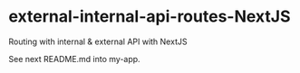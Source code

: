 # external-internal-api-routes-NextJS
Routing with internal &amp; external API with NextJS

See next README.md into my-app.
